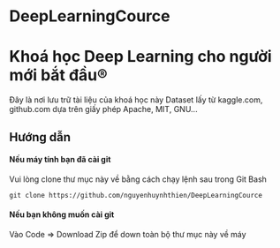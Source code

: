 # DeepLearningCource
# Khoá học Deep Learning cho người mới bắt đầu®
Đây là nơi lưu trữ tài liệu của khoá học này
Dataset lấy từ kaggle.com, github.com dựa trên giấy phép Apache, MIT, GNU...

## Hướng dẫn

#### Nếu máy tính bạn đã cài git
Vui lòng clone thư mục này về bằng cách chạy lệnh sau trong Git Bash

```
git clone https://github.com/nguyenhuynhthien/DeepLearningCource
```
#### Nếu bạn không muốn cài git
Vào Code => Download Zip để down toàn bộ thư mục này về máy
